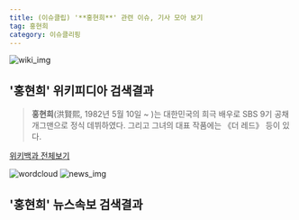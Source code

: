 ```yaml
---
title: (이슈클립) '**홍현희**' 관련 이슈, 기사 모아 보기
tag: 홍현희
category: 이슈클리핑
---
```

![wiki_img](https://user-images.githubusercontent.com/42597476/44503234-41136a80-a6d0-11e8-9071-6fc6418eafe4.png)
## **'**홍현희**'** 위키피디아 검색결과
>**홍현희**(洪賢熙, 1982년 5월 10일 ~ )는 대한민국의 희극 배우로 SBS 9기 공채 개그맨으로 정식 데뷔하였다. 그리고 그녀의 대표 작품에는 《더 레드》 등이 있다.

<a href="https://ko.wikipedia.org/wiki/홍현희" target="_blank">위키백과 전체보기</a>

![wordcloud](https://s3.ap-northeast-2.amazonaws.com/lyrics101-wordcloud/2018-09-17-1537186577.png)
![news_img](https://user-images.githubusercontent.com/42597476/44507050-1206f400-a6e4-11e8-8d98-7ffbfebb353f.png)
## **'**홍현희**'** 뉴스속보 검색결과

